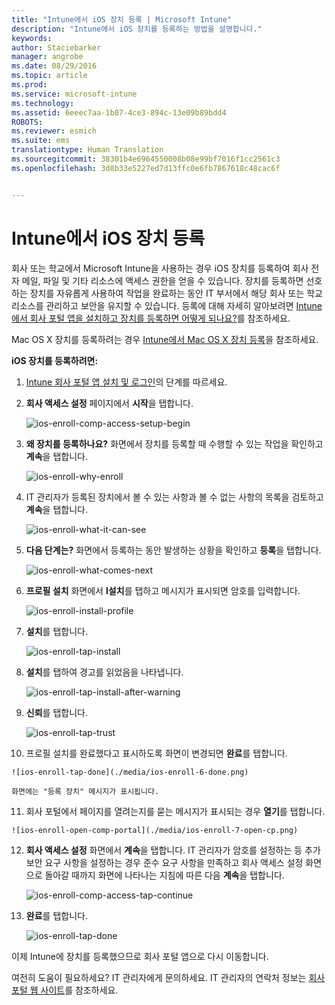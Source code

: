 ```yaml
---
title: "Intune에서 iOS 장치 등록 | Microsoft Intune"
description: "Intune에서 iOS 장치를 등록하는 방법을 설명합니다."
keywords: 
author: Staciebarker
manager: angrobe
ms.date: 08/29/2016
ms.topic: article
ms.prod: 
ms.service: microsoft-intune
ms.technology: 
ms.assetid: 6eeec7aa-1b07-4ce3-894c-13e09b89bdd4
ROBOTS: 
ms.reviewer: esmich
ms.suite: ems
translationtype: Human Translation
ms.sourcegitcommit: 38301b4e6964550008b08e99bf7016f1cc2561c3
ms.openlocfilehash: 3d8b33e5227ed7d13ffc0e6fb7867618c48cac6f


---
```



# Intune에서 iOS 장치 등록

회사 또는 학교에서 Microsoft Intune을 사용하는 경우 iOS 장치를 등록하여 회사 전자 메일, 파일 및 기타 리소스에 액세스 권한을 얻을 수 있습니다. 장치를 등록하면 선호하는 장치를 자유롭게 사용하여 작업을 완료하는 동안 IT 부서에서 해당 회사 또는 학교 리소스를 관리하고 보안을 유지할 수 있습니다. 등록에 대해 자세히 알아보려면 [Intune에서 회사 포털 앱을 설치하고 장치를 등록하면 어떻게 되나요?](what-happens-if-you-install-the-company-portal-app-and-enroll-your-device-in-intune-ios.md)를 참조하세요.

Mac OS X 장치를 등록하려는 경우 [Intune에서 Mac OS X 장치 등록](enroll-your-device-in-intune-mac-os-x.md)을 참조하세요.



**iOS 장치를 등록하려면:**

1.  [Intune 회사 포털 앱 설치 및 로그인](install-and-sign-in-to-the-intune-company-portal-app-ios.md)의 단계를 따르세요.

2. **회사 액세스 설정** 페이지에서 **시작**을 탭합니다.

    ![ios-enroll-comp-access-setup-begin](./media/ios-enroll-1a-comp-access-setup.png)

3. **왜 장치를 등록하나요?** 화면에서 장치를 등록할 때 수행할 수 있는 작업을 확인하고 **계속**을 탭합니다.

    ![ios-enroll-why-enroll](./media/ios-enroll-1b-why-enroll.png)

4. IT 관리자가 등록된 장치에서 볼 수 있는 사항과 볼 수 없는 사항의 목록을 검토하고 **계속**을 탭합니다.

    ![ios-enroll-what-it-can-see](./media/ios-enroll-1c-we-care-privacy.png)

5.  **다음 단계는?** 화면에서 등록하는 동안 발생하는 상황을 확인하고 **등록**을 탭합니다.

    ![ios-enroll-what-comes-next](./media/ios-enroll-1d-what-comes-next.png)

6.  **프로필 설치** 화면에서 **I설치**를 탭하고 메시지가 표시되면 암호를 입력합니다.

    ![ios-enroll-install-profile](./media/ios-enroll-2-mgt-profile-install.png)

7.  **설치**를 탭합니다.

    ![ios-enroll-tap-install](./media/ios-enroll-3-mgt-profile-install-2.png)    

8.  **설치**를 탭하여 경고를 읽었음을 나타냅니다.

    ![ios-enroll-tap-install-after-warning](./media/ios-enroll-4-warning.png)

9.  **신뢰**를 탭합니다.

    ![ios-enroll-tap-trust](./media/ios-enroll-5-trust.png)

10.  프로필 설치를 완료했다고 표시하도록 화면이 변경되면 **완료**를 탭합니다.

    ![ios-enroll-tap-done](./media/ios-enroll-6-done.png)

    화면에는 "등록 장치" 메시지가 표시됩니다.

11.  회사 포털에서 페이지를 열려는지를 묻는 메시지가 표시되는 경우 **열기**를 탭합니다.

    ![ios-enroll-open-comp-portal](./media/ios-enroll-7-open-cp.png)

12. **회사 액세스 설정** 화면에서 **계속**을 탭합니다. IT 관리자가 암호를 설정하는 등 추가 보안 요구 사항을 설정하는 경우 준수 요구 사항을 만족하고 회사 액세스 설정 화면으로 돌아갈 때까지 화면에 나타나는 지침에 따른 다음 **계속**을 탭합니다.

    ![ios-enroll-comp-access-tap-continue](./media/ios-enroll-8-comp-access-setup-compliance.png)

13. **완료**를 탭합니다.

    ![ios-enroll-tap-done](./media/ios-enroll-9-comp-access-setup-complete.png)

이제 Intune에 장치를 등록했으므로 회사 포털 앱으로 다시 이동합니다.

여전히 도움이 필요하세요? IT 관리자에게 문의하세요. IT 관리자의 연락처 정보는 [회사 포털 웹 사이트](http://portal.manage.microsoft.com)를 참조하세요.





<!--HONumber=Aug16_HO5-->


